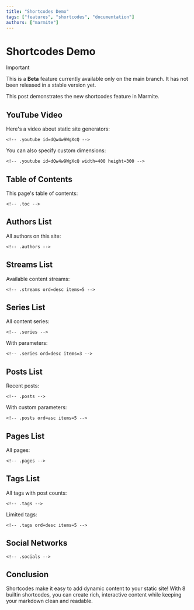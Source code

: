 ```yaml
---
title: "Shortcodes Demo"
tags: ["features", "shortcodes", "documentation"]
authors: ["marmite"]
---
```


# Shortcodes Demo

> [!IMPORTANT]
> This is a **Beta** feature currently available only on the main branch. It has not been released in a stable version yet.

This post demonstrates the new shortcodes feature in Marmite.

## YouTube Video

Here's a video about static site generators:

```
<!-- .youtube id=dQw4w9WgXcQ -->
```

<!-- .youtube id=dQw4w9WgXcQ -->

You can also specify custom dimensions:

```
<!-- .youtube id=dQw4w9WgXcQ width=400 height=300 -->
```

<!-- .youtube id=dQw4w9WgXcQ width=400 height=300 -->

## Table of Contents

This page's table of contents:

```
<!-- .toc -->
```

<!-- .toc -->

## Authors List

All authors on this site:

```
<!-- .authors -->
```
<!-- .authors -->

## Streams List

Available content streams:

```
<!-- .streams ord=desc items=5 -->
```

<!-- .streams ord=desc items=5 -->

## Series List

All content series:

```
<!-- .series -->
```

<!-- .series -->

With parameters:

```
<!-- .series ord=desc items=3 -->
```

<!-- .series ord=desc items=3 -->

## Posts List

Recent posts:

```
<!-- .posts -->
```
<!-- .posts -->

With custom parameters:

```
<!-- .posts ord=asc items=5 -->
```
<!-- .posts ord=asc items=5 -->


## Pages List

All pages:

```
<!-- .pages -->
```

<!-- .pages -->

## Tags List

All tags with post counts:

```
<!-- .tags -->
```

<!-- .tags -->

Limited tags:

```
<!-- .tags ord=desc items=5 -->
```

<!-- .tags ord=desc items=5 -->


## Social Networks

```
<!-- .socials -->
```

<!-- .socials -->

## Conclusion

Shortcodes make it easy to add dynamic content to your static site! With 8 builtin shortcodes, you can create rich, interactive content while keeping your markdown clean and readable.